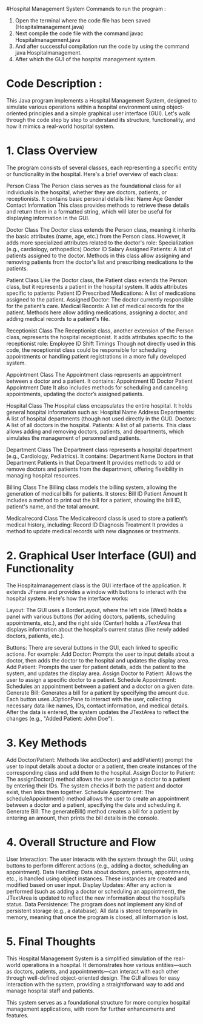 #Hospital Management System
Commands to run the program : 
1. Open the terminal where the code file has been saved (Hospitalmanagement.java)
2. Next compile the code file with the command javac Hospitalmanagement.java
3. And after successful compilation run the code by using the command java Hospitalmanagement.
4. After which the GUI of the hospital management system.


# Code Description :
This Java program implements a Hospital Management System, designed to simulate various operations within a hospital environment using object-oriented principles and a simple graphical user interface (GUI). Let's walk through the code step by step to understand its structure, functionality, and how it mimics a real-world hospital system.

# 1. Class Overview
The program consists of several classes, each representing a specific entity or functionality in the hospital. Here's a brief overview of each class:

Person Class
The Person class serves as the foundational class for all individuals in the hospital, whether they are doctors, patients, or receptionists. It contains basic personal details like:
Name
Age
Gender
Contact Information
This class provides methods to retrieve these details and return them in a formatted string, which will later be useful for displaying information in the GUI.

Doctor Class
The Doctor class extends the Person class, meaning it inherits the basic attributes (name, age, etc.) from the Person class. However, it adds more specialized attributes related to the doctor's role:
Specialization (e.g., cardiology, orthopedics)
Doctor ID
Salary
Assigned Patients: A list of patients assigned to the doctor.
Methods in this class allow assigning and removing patients from the doctor's list and prescribing medications to the patients.

Patient Class
Like the Doctor class, the Patient class extends the Person class, but it represents a patient in the hospital system. It adds attributes specific to patients:
Patient ID
Prescribed Medications: A list of medications assigned to the patient.
Assigned Doctor: The doctor currently responsible for the patient’s care.
Medical Records: A list of medical records for the patient.
Methods here allow adding medications, assigning a doctor, and adding medical records to a patient's file.

Receptionist Class
The Receptionist class, another extension of the Person class, represents the hospital receptionist. It adds attributes specific to the receptionist role:
Employee ID
Shift Timings
Though not directly used in this code, the receptionist class could be responsible for scheduling appointments or handling patient registrations in a more fully developed system.

Appointment Class
The Appointment class represents an appointment between a doctor and a patient. It contains:
Appointment ID
Doctor
Patient
Appointment Date
It also includes methods for scheduling and canceling appointments, updating the doctor’s assigned patients.

Hospital Class
The Hospital class encapsulates the entire hospital. It holds general hospital information such as:
Hospital Name
Address
Departments: A list of hospital departments (though not used directly in the GUI).
Doctors: A list of all doctors in the hospital.
Patients: A list of all patients.
This class allows adding and removing doctors, patients, and departments, which simulates the management of personnel and patients.

Department Class
The Department class represents a hospital department (e.g., Cardiology, Pediatrics). It contains:
Department Name
Doctors in that Department
Patients in that Department
It provides methods to add or remove doctors and patients from the department, offering flexibility in managing hospital resources.

Billing Class
The Billing class models the billing system, allowing the generation of medical bills for patients. It stores:
Bill ID
Patient
Amount
It includes a method to print out the bill for a patient, showing the bill ID, patient's name, and the total amount.

Medicalrecord Class
The Medicalrecord class is used to store a patient’s medical history, including:
Record ID
Diagnosis
Treatment
It provides a method to update medical records with new diagnoses or treatments.

# 2. Graphical User Interface (GUI) and Functionality
The Hospitalmanagement class is the GUI interface of the application. It extends JFrame and provides a window with buttons to interact with the hospital system. Here's how the interface works:

Layout: The GUI uses a BorderLayout, where the left side (West) holds a panel with various buttons (for adding doctors, patients, scheduling appointments, etc.), and the right side (Center) holds a JTextArea that displays information about the hospital’s current status (like newly added doctors, patients, etc.).

Buttons: There are several buttons in the GUI, each linked to specific actions. For example:
Add Doctor: Prompts the user to input details about a doctor, then adds the doctor to the hospital and updates the display area.
Add Patient: Prompts the user for patient details, adds the patient to the system, and updates the display area.
Assign Doctor to Patient: Allows the user to assign a specific doctor to a patient.
Schedule Appointment: Schedules an appointment between a patient and a doctor on a given date.
Generate Bill: Generates a bill for a patient by specifying the amount due.
Each button uses JOptionPane to interact with the user, collecting necessary data like names, IDs, contact information, and medical details. After the data is entered, the system updates the JTextArea to reflect the changes (e.g., "Added Patient: John Doe").

# 3. Key Methods
Add Doctor/Patient: Methods like addDoctor() and addPatient() prompt the user to input details about a doctor or a patient, then create instances of the corresponding class and add them to the hospital.
Assign Doctor to Patient: The assignDoctor() method allows the user to assign a doctor to a patient by entering their IDs. The system checks if both the patient and doctor exist, then links them together.
Schedule Appointment: The scheduleAppointment() method allows the user to create an appointment between a doctor and a patient, specifying the date and scheduling it.
Generate Bill: The generateBill() method creates a bill for a patient by entering an amount, then prints the bill details in the console.

# 4. Overall Structure and Flow
User Interaction: The user interacts with the system through the GUI, using buttons to perform different actions (e.g., adding a doctor, scheduling an appointment).
Data Handling: Data about doctors, patients, appointments, etc., is handled using object instances. These instances are created and modified based on user input.
Display Updates: After any action is performed (such as adding a doctor or scheduling an appointment), the JTextArea is updated to reflect the new information about the hospital’s status.
Data Persistence: The program does not implement any kind of persistent storage (e.g., a database). All data is stored temporarily in memory, meaning that once the program is closed, all information is lost.
# 5. Final Thoughts
This Hospital Management System is a simplified simulation of the real-world operations in a hospital. It demonstrates how various entities—such as doctors, patients, and appointments—can interact with each other through well-defined object-oriented design. The GUI allows for easy interaction with the system, providing a straightforward way to add and manage hospital staff and patients.


This system serves as a foundational structure for more complex hospital management applications, with room for further enhancements and features.
